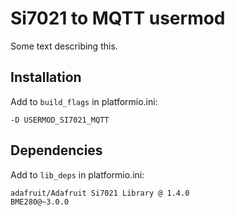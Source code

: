 # Si7021 to MQTT usermod

Some text describing this.

## Installation

Add to `build_flags` in platformio.ini:

```
-D USERMOD_SI7021_MQTT
```

## Dependencies

Add to `lib_deps` in platformio.ini:

```
adafruit/Adafruit Si7021 Library @ 1.4.0
BME280@~3.0.0
```
